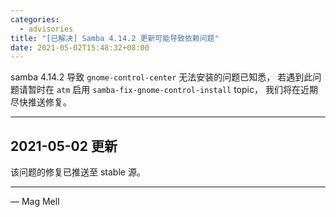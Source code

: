 ```yaml
---
categories:
  - advisories
title: "[已解决] Samba 4.14.2 更新可能导致依赖问题"
date: 2021-05-02T15:48:32+08:00
---
```


samba 4.14.2 导致 `gnome-control-center` 无法安装的问题已知悉，
若遇到此问题请暂时在 `atm` 启用 `samba-fix-gnome-control-install` topic，
我们将在近期尽快推送修复。

----

2021-05-02 更新
---------------

该问题的修复已推送至 stable 源。

----

— Mag Mell
